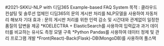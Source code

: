 #2021-SKKU-NLP with 디딤365
Example-based FAQ System
목적 : 클라우드 컨설팅 및 솔루션 업체인 디딤365의 문의 게시판 처리를 NLP모델을 사용하여 자동처리 해보자
기대 효과 : 문의 게시판 처리를 위한 인력 감소 및 시간대와 관계없이 일정한 품질의 답변을 제공
*KOELECTRA + ElasticSearch를 사용하여 입력값과 과거 데이터를 비교하는 유사도 측정 모델 구축
*Python Pandas를 사용하여 데이터 정제 및 관리 프로그램 개발
*Front(React)-Back(Flask)-DB(MongoDB)를 사용하여 풀스택 
